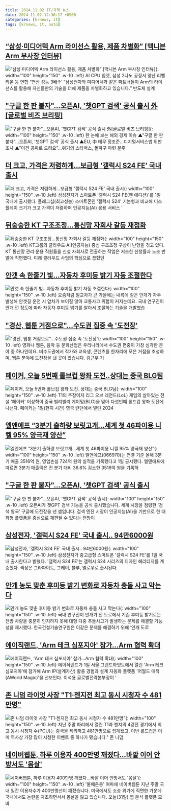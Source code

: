 ```yaml
---
title: 2024.11.02 IT/과학 뉴스
date: 2024-11-02 12:30:17 +0900
categories: [krnews, it]
tags: [krnews, it, auto]
---
```

## [“삼성·미디어텍 Arm 라이선스 활용, 제품 차별화” [맥니븐 Arm 부사장 인터뷰]](https://n.news.naver.com/mnews/article/009/0005389567)

![“삼성·미디어텍 Arm 라이선스 활용, 제품 차별화” [맥니븐 Arm 부사장 인터뷰]](https://mimgnews.pstatic.net/image/origin/009/2024/11/01/5389567.jpg?type=nf220_150){: width="100" height="150" .w-10 .left}
AI CPU 칩렛, 삼성 2나노 공정서 양산 리벨리온 등 연합 “연산 성능 3배↑‘ “삼성전자와 미디어텍과 같은 파트너들이 Arm의 라이선스를 활용해 자신들만의 기술을 더해 제품을 차별화하고 있습니다.” 반도체 설계

## ["구글 한 판 붙자"…오픈AI, '챗GPT 검색' 공식 출시 外[글로벌 비즈 브리핑]](https://n.news.naver.com/mnews/article/374/0000408715)

!["구글 한 판 붙자"…오픈AI, '챗GPT 검색' 공식 출시 外[글로벌 비즈 브리핑]](https://mimgnews.pstatic.net/image/origin/374/2024/11/01/408715.jpg?type=nf220_150){: width="100" height="150" .w-10 .left}
한 눈에 보는 해외 경제 이슈 ▲"구글 한 판 붙자"...오픈AI, '챗GPT 검색' 공식 출시 ▲EU, 中 테무 정조준...디지털서비스법 위반 조사 ▲"이건 공짜로 드려요"...위기의 스타벅스, 돌파구 마련 분주

## [더 크고, 가격은 저렴하게...보급형 '갤럭시 S24 FE' 국내 출시](https://n.news.naver.com/mnews/article/469/0000830936)

![더 크고, 가격은 저렴하게...보급형 '갤럭시 S24 FE' 국내 출시](https://mimgnews.pstatic.net/image/origin/469/2024/11/01/830936.jpg?type=nf220_150){: width="100" height="150" .w-10 .left}
삼성전자가 스마트폰 '갤럭시 S24 FE(팬 에디션)'를 1일 국내에 출시했다. 플래그십(최고성능) 스마트폰인 '갤럭시 S24' 기본형과 비교해 디스플레이 크기가 크고 가격이 저렴하며 인공지능(AI) 응용 서비스 '

## [뒤숭숭한 KT 구조조정…통신망 자회사 갈등 재점화](https://n.news.naver.com/mnews/article/008/0005108962)

![뒤숭숭한 KT 구조조정…통신망 자회사 갈등 재점화](https://mimgnews.pstatic.net/image/origin/008/2024/11/01/5108962.jpg?type=nf220_150){: width="100" height="150" .w-10 .left}
KT그룹의 클라우드·AI(인공지능) 중심 구조조정 구상이 난항을 겪고 있다. KT 통신망 관리·운용 직원들을 신설 자회사로 전출하는 작업은 저조한 신청률과 노조 반발에 직면했다. 미래 클라우드 사업의 핵심으로 꼽혔던

## [안갯 속 한줄기 빛...자동차 후미등 밝기 자동 조절한다](https://n.news.naver.com/mnews/article/052/0002107921)

![안갯 속 한줄기 빛...자동차 후미등 밝기 자동 조절한다](https://mimgnews.pstatic.net/image/origin/052/2024/11/01/2107921.jpg?type=nf220_150){: width="100" height="150" .w-10 .left}
요즘처럼 일교차가 큰 가을에는 내륙에 짙은 안개가 자주 발생해 안갯길 운전 시 앞차가 보이질 않아 교통사고 위험이 커지는데요. 국내 연구진이 안개 낀 정도에 따라 자동차 후미등 밝기를 알아서 조절하는 기술을 개발했습

## ["경산, 웹툰 거점으로"...수도권 집중 속 '도전장'](https://n.news.naver.com/mnews/article/052/0002108294)

!["경산, 웹툰 거점으로"...수도권 집중 속 '도전장'](https://mimgnews.pstatic.net/image/origin/052/2024/11/02/2108294.jpg?type=nf220_150){: width="100" height="150" .w-10 .left}
영화나 웹툰, 음악 등 문화산업은 우리나라에서 수도권 편중이 가장 심각한 분야 중 하나인데요. 비수도권에서 작가와 교육생, 콘텐츠를 한자리에 모은 거점을 조성하며, 웹툰 분야에 도전장을 낸 곳이 있습니다. 김근우 기

## [페이커, 오늘 5번째 롤브컵 왕좌 도전..상대는 중국 BLG팀](https://n.news.naver.com/mnews/article/014/0005262056)

![페이커, 오늘 5번째 롤브컵 왕좌 도전..상대는 중국 BLG팀](https://mimgnews.pstatic.net/image/origin/014/2024/11/02/5262056.jpg?type=nf220_150){: width="100" height="150" .w-10 .left}
T1의 주장이자 리그 오브 레전드(LoL) 게임의 살아있는 전설 '페이커' 이상혁이 중국 빌리빌리 게이밍(BLG)을 맞아 다섯번째 롤드컵 왕좌 도전에 나선다. 페이커는 1일(현지 시간) 영국 런던에서 열린 2024

## [엘앤에프 “3분기 출하량 보릿고개…세계 첫 46파이용 니켈 95% 양극재 양산”](https://n.news.naver.com/mnews/article/011/0004410014)

![엘앤에프 “3분기 출하량 보릿고개…세계 첫 46파이용 니켈 95% 양극재 양산”](https://mimgnews.pstatic.net/image/origin/011/2024/11/01/4410014.jpg?type=nf220_150){: width="100" height="150" .w-10 .left}
엘앤에프(066970)는 연결 기준 올해 3분기 매출 3516억 원, 영업손실 724억 원의 실적을 기록했다고 1일 공시했다. 엘앤에프에 따르면 3분기 매출액은 전 분기 대비 36.6% 감소한 3516억 원을 기록하

## ["구글 한 판 붙자"…오픈AI, '챗GPT 검색' 공식 출시](https://n.news.naver.com/mnews/article/374/0000408709)

!["구글 한 판 붙자"…오픈AI, '챗GPT 검색' 공식 출시](https://mimgnews.pstatic.net/image/origin/374/2024/11/01/408709.jpg?type=nf220_150){: width="100" height="150" .w-10 .left}
오픈AI가 챗GPT 검색 기능을 공식 출시했습니다. 세계 시장을 점령한 ‘검색 왕국’ 구글에 도전장을 낸 셈입니다. 검색 엔진 시장이 인공지능(AI)을 기반으로 한 대화형 플랫폼을 중심으로 재편될 수 있다는 전망이

## [삼성전자, '갤럭시 S24 FE' 국내 출시.. 94만6000원](https://n.news.naver.com/mnews/article/014/0005261652)

![삼성전자, '갤럭시 S24 FE' 국내 출시.. 94만6000원](https://mimgnews.pstatic.net/image/origin/014/2024/11/01/5261652.jpg?type=nf220_150){: width="100" height="150" .w-10 .left}
삼성전자가 중고급형 스마트폰 '갤럭시 S24 FE'를 1일 국내 출시한다고 밝혔다. '갤럭시 S24 FE'는 갤럭시 S24 시리즈의 디자인 헤리티지를 계승했다. 색상은 그라파이트, 그레이, 블루, 옐로우로 출시된다.

## [안개 농도 맞춘 후미등 밝기 변화로 자동차 충돌 사고 막는다](https://n.news.naver.com/mnews/article/018/0005874508)

![안개 농도 맞춘 후미등 밝기 변화로 자동차 충돌 사고 막는다](https://mimgnews.pstatic.net/image/origin/018/2024/11/01/5874508.jpg?type=nf220_150){: width="100" height="150" .w-10 .left}
국내 연구진이 안개가 낀 도로에서 기존 후미등 밝기로는 전방 차량을 충분히 인지하지 못해 대형 다중 추돌사고가 발생하는 문제를 해결할 가능성을 제시했다. 한국건설기술연구원은 이같은 문제를 해결하기 위해 ‘안개 도로

## [에이직랜드, 'Arm 테크 심포지아' 참가…Arm 협력 확대](https://n.news.naver.com/mnews/article/092/0002350801)

![에이직랜드, 'Arm 테크 심포지아' 참가…Arm 협력 확대](https://mimgnews.pstatic.net/image/origin/092/2024/11/01/2350801.jpg?type=nf220_150){: width="100" height="150" .w-10 .left}
에이직랜드가 1일 서울 그랜드하얏트에서 열린 'Arm 테크 심포지아'에 참가해 Arm IP(설계자산) 활용 경험과 설계 자동화 플랫폼 '어월드 매직(AWorld Magic)'을 선보인다. 이석용 글로벌전략본부장이 '

## [존 니덤 라이엇 사장 "T1·젠지전 최고 동시 시청자 수 481만명"](https://n.news.naver.com/mnews/article/119/0002888358)

![존 니덤 라이엇 사장 "T1·젠지전 최고 동시 시청자 수 481만명"](https://mimgnews.pstatic.net/image/origin/119/2024/11/01/2888358.jpg?type=nf220_150){: width="100" height="150" .w-10 .left}
지난 주말 파리에서 열린 T1과 젠지의 4강전 경기에서 최고 동시 시청자 수(PCU)는 중국을 제외하고 481만명으로 집계됐고, 이번 롤드컵은 이미 역사상 가장 많이 시청한 이벤트 중 하나가 됐습니다." 존 니덤

## [네이버웹툰, 하루 이용자 400만명 깨졌다…바깥 이어 안방서도 '몸살'](https://n.news.naver.com/mnews/article/374/0000408881)

![네이버웹툰, 하루 이용자 400만명 깨졌다…바깥 이어 안방서도 '몸살'](https://mimgnews.pstatic.net/image/origin/374/2024/11/01/408881.jpg?type=nf220_150){: width="100" height="150" .w-10 .left}
'불매운동' 여파에 네이버웹툰 지난 주말 국내 일간 이용자수가 400만명선이 깨졌습니다. 미국에서도 소송 위기에 직면한 가운데 국내에서도 논란을 자초하면서서 몸살을 앓고 있습니다. 오늘(31일) 앱 분석 플랫폼 모바

